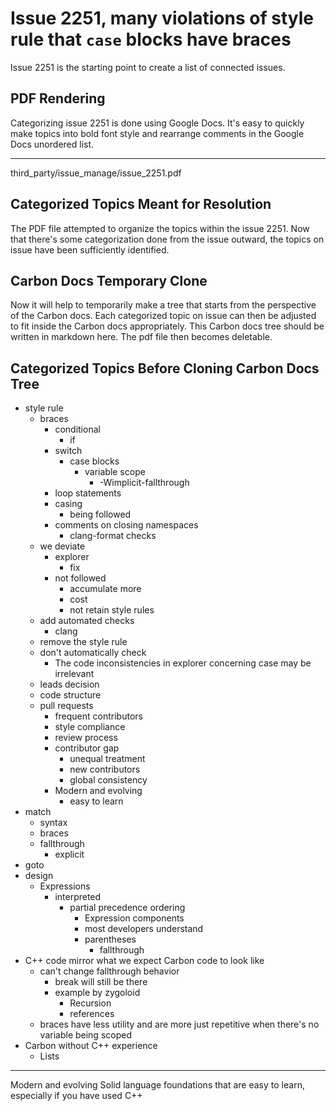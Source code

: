 # Issue 2251, many violations of style rule that `case` blocks have braces 
Issue 2251 is the starting point to create a list of connected issues.
## PDF Rendering
Categorizing issue 2251 is done using Google Docs.
It's easy to quickly make topics into bold font style
and rearrange comments in the Google Docs unordered list.
_____
third_party/issue_manage/issue_2251.pdf

## Categorized Topics Meant for Resolution
The PDF file attempted to organize the topics within
the issue 2251.
Now that there's some categorization done
from the issue outward,
the topics on issue have been sufficiently identified.
## Carbon Docs Temporary Clone 
Now it will help to temporarily make 
a tree that starts from the perspective of
the Carbon docs.
Each categorized topic on issue can then
be adjusted to fit inside the
Carbon docs appropriately.
This Carbon docs tree should be written in
markdown here.
The pdf file then becomes deletable.
## Categorized Topics Before Cloning Carbon Docs Tree
- style rule
  - braces
    - conditional
      - if
    - switch
      - case blocks
        - variable scope
          - -Wimplicit-fallthrough
    - loop statements
    - casing
      - being followed
    - comments on closing namespaces
      - clang-format checks
  - we deviate
    - explorer
      - fix
    - not followed
      - accumulate more
      - cost
      - not retain style rules
  - add automated checks
    - clang
  - remove the style rule
  - don't automatically check
    - The code inconsistencies in explorer concerning case may be
irrelevant
  - leads decision
  - code structure
  - pull requests
    - frequent contributors
    - style compliance
    - review process
    - contributor gap
      - unequal treatment
      - new contributors
      - global consistency
    - Modern and evolving
      - easy to learn
- match
  - syntax
  - braces
  - fallthrough
    - explicit
- goto
- design
  - Expressions
    - interpreted
      - partial precedence ordering
        - Expression components
        - most developers understand
        - parentheses
          - fallthrough
- C++ code mirror what we expect Carbon code to look like
  - can't change fallthrough behavior
    - break will still be there
    - example by zygoloid
       - Recursion
       - references
  - braces have less utility and are more just repetitive when there's no variable
being scoped
- Carbon without C++ experience
  - Lists
____
Modern and evolving
Solid language foundations that are easy to learn, especially if you have used C++


